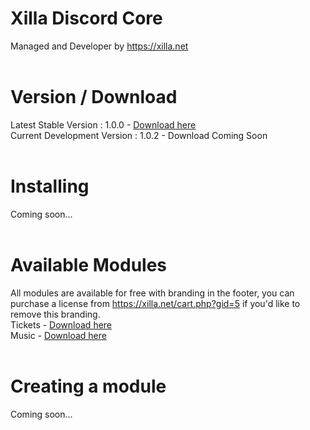 # Xilla Discord Core<br>
Managed and Developer by https://xilla.net<br><br>

# Version / Download<br>
Latest Stable Version : 1.0.0 - <a href="http://api.xilla.net/download/xilla-discord-core.jar">Download here</a><br>
Current Development Version : 1.0.2 - Download Coming Soon<br><br>

# Installing<br>
Coming soon...<br><br>

# Available Modules<br> 
All modules are available for free with branding in the footer, you can purchase a license from https://xilla.net/cart.php?gid=5 if you'd like to remove this branding.<br>
Tickets - <a href="http://api.xilla.net/download/xilla-ticket-bot.jar">Download here</a><br>
Music - <a href="http://api.xilla.net/download/xilla-music-bot.jar">Download here</a><br><br>

# Creating a module<br>
Coming soon...<br><br>
